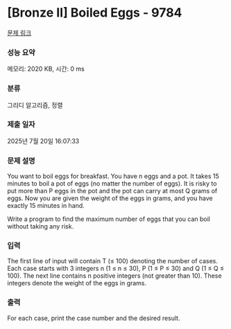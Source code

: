 # [Bronze II] Boiled Eggs - 9784 

[문제 링크](https://www.acmicpc.net/problem/9784) 

### 성능 요약

메모리: 2020 KB, 시간: 0 ms

### 분류

그리디 알고리즘, 정렬

### 제출 일자

2025년 7월 20일 16:07:33

### 문제 설명

<p>You want to boil eggs for breakfast. You have n eggs and a pot. It takes 15 minutes to boil a pot of eggs (no matter the number of eggs). It is risky to put more than P eggs in the pot and the pot can carry at most Q grams of eggs. Now you are given the weight of the eggs in grams, and you have exactly 15 minutes in hand.</p>

<p>Write a program to find the maximum number of eggs that you can boil without taking any risk.</p>

### 입력 

 <p>The first line of input will contain T (≤ 100) denoting the number of cases. Each case starts with 3 integers n (1 ≤ n ≤ 30), P (1 ≤ P ≤ 30) and Q (1 ≤ Q ≤ 100). The next line contains n positive integers (not greater than 10). These integers denote the weight of the eggs in grams.</p>

### 출력 

 <p>For each case, print the case number and the desired result.</p>

